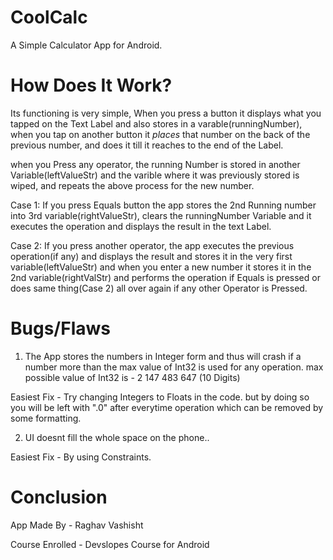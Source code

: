 # CoolCalc
A Simple Calculator App for Android.

# How Does It Work?
Its functioning is very simple, When you press a button it displays what you tapped on the Text Label and also stores in a varable(runningNumber),
when you tap on another button it <i>places</i> that number on the back of the previous number, and does it till it reaches to the end of the Label.

when you Press any operator, the running Number is stored in another Variable(leftValueStr) and the varible where it was previously stored is wiped, and repeats the above process for the new number.

Case 1:
If you press Equals button the app stores the 2nd Running number into 3rd variable(rightValueStr), clears the runningNumber Variable and it executes the operation and displays the result in the text Label.

Case 2:
If you press another operator, the app executes the previous operation(if any) and displays the result and stores it in the very first variable(leftValueStr) and when you enter a new number it stores it in the 2nd variable(rightValStr) and performs the operation if Equals is pressed or does same thing(Case 2) all over again if any other Operator is Pressed.

# Bugs/Flaws
1) The App stores the numbers in Integer form and thus will crash if a number more than the max value of Int32 is used for any operation.
max possible value of Int32 is - 2 147 483 647 (10 Digits)


Easiest Fix - Try changing Integers to Floats in the code. but by doing so you will be left with ".0" after everytime operation which can be removed by some formatting.


2) UI doesnt fill the whole space on the phone..


Easiest Fix - By using Constraints.

# Conclusion

App Made By - Raghav Vashisht

Course Enrolled - Devslopes Course for Android
